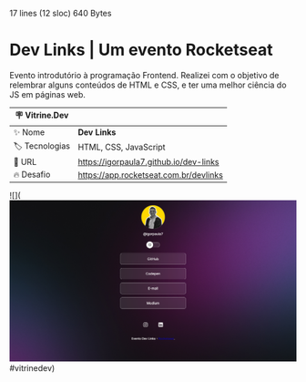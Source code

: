 17 lines (12 sloc)  640 Bytes

# Dev Links | Um evento Rocketseat

Evento introdutório à programação Frontend. Realizei com o objetivo de relembrar alguns conteúdos de HTML e CSS, e ter uma melhor ciência do JS em páginas web. 

| :placard: Vitrine.Dev |     |
| -------------  | --- |
| :sparkles: Nome        | **Dev Links**
| :label: Tecnologias | HTML, CSS, JavaScript
| :rocket: URL         | https://igorpaula7.github.io/dev-links
| :fire: Desafio     | https://app.rocketseat.com.br/devlinks

![](<img src="./assets/results/darkmode-desktop.png">#vitrinedev)


